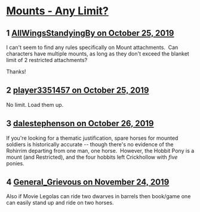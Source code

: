 # [Mounts - Any Limit?](https://community.fantasyflightgames.com/topic/301535-mounts-any-limit/)

## 1 [AllWingsStandyingBy on October 25, 2019](https://community.fantasyflightgames.com/topic/301535-mounts-any-limit/?do=findComment&comment=3814931)

I can't seem to find any rules specifically on Mount attachments.  Can characters have multiple mounts, as long as they don't exceed the blanket limit of 2 restricted attachments?

Thanks!

## 2 [player3351457 on October 25, 2019](https://community.fantasyflightgames.com/topic/301535-mounts-any-limit/?do=findComment&comment=3814949)

No limit. Load them up.

## 3 [dalestephenson on October 26, 2019](https://community.fantasyflightgames.com/topic/301535-mounts-any-limit/?do=findComment&comment=3815060)

If you're looking for a thematic justification, spare horses for mounted soldiers is historically accurate -- though there's no evidence of the Rohirrim departing from one man, one horse.  However, the Hobbit Pony is a mount (and Restricted), and the four hobbits left Crickhollow with *five* ponies.

## 4 [General_Grievous on November 24, 2019](https://community.fantasyflightgames.com/topic/301535-mounts-any-limit/?do=findComment&comment=3835789)

Also if Movie Legolas can ride two dwarves in barrels then book/game one can easily stand up and ride on two horses.

